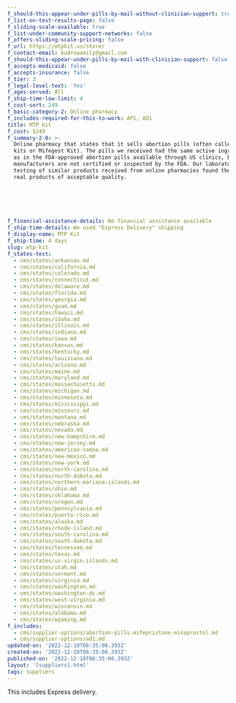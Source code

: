 ```yaml
---
f_should-this-appear-under-pills-by-mail-without-clinician-support: true
f_list-on-test-results-page: false
f_sliding-scale-available: true
f_list-under-community-support-networks: false
f_offers-sliding-scale-pricing: false
f_url: https://mtpkit.us/store/
f_contact-email: kudrowemily@gmail.com
f_should-this-appear-under-pills-by-mail-with-clinician-support: false
f_accepts-medicaid: false
f_accepts-insurance: false
f_tier: 3
f_legal-level-text: 'Yes'
f_ages-served: All
f_ship-time-low-limit: 4
f_cost-sort: 249
f_basic-category-2: Online pharmacy
f_includes-required-for-this-to-work: AP1, AD1
title: MTP Kit
f_cost: $249
f_summary-2-0: >-
  Online pharmacy that states that it sells abortion pills (often called MTP
  kits or Mifegest Kit). The pills we received had the same active ingredients
  as in the FDA-approved abortion pills available through US clinics, but the
  manufacturers are not certified or inspected by the FDA. Our laboratory
  testing of similar products received from online pharmacies found them to be
  real products of acceptable quality.


  ‍


  ‍
f_financial-assistance-details: No financial assistance available
f_ship-time-details: We used "Express Delivery" shipping
f_display-name: MTP Kit
f_ship-time: 4 days
slug: mtp-kit
f_states-test:
  - cms/states/arkansas.md
  - cms/states/california.md
  - cms/states/colorado.md
  - cms/states/connecticut.md
  - cms/states/delaware.md
  - cms/states/florida.md
  - cms/states/georgia.md
  - cms/states/guam.md
  - cms/states/hawaii.md
  - cms/states/idaho.md
  - cms/states/illinois.md
  - cms/states/indiana.md
  - cms/states/iowa.md
  - cms/states/kansas.md
  - cms/states/kentucky.md
  - cms/states/louisiana.md
  - cms/states/arizona.md
  - cms/states/maine.md
  - cms/states/maryland.md
  - cms/states/massachusetts.md
  - cms/states/michigan.md
  - cms/states/minnesota.md
  - cms/states/mississippi.md
  - cms/states/missouri.md
  - cms/states/montana.md
  - cms/states/nebraska.md
  - cms/states/nevada.md
  - cms/states/new-hampshire.md
  - cms/states/new-jersey.md
  - cms/states/american-samoa.md
  - cms/states/new-mexico.md
  - cms/states/new-york.md
  - cms/states/north-carolina.md
  - cms/states/north-dakota.md
  - cms/states/northern-mariana-islands.md
  - cms/states/ohio.md
  - cms/states/oklahoma.md
  - cms/states/oregon.md
  - cms/states/pennsylvania.md
  - cms/states/puerto-rico.md
  - cms/states/alaska.md
  - cms/states/rhode-island.md
  - cms/states/south-carolina.md
  - cms/states/south-dakota.md
  - cms/states/tennessee.md
  - cms/states/texas.md
  - cms/states/us-virgin-islands.md
  - cms/states/utah.md
  - cms/states/vermont.md
  - cms/states/virginia.md
  - cms/states/washington.md
  - cms/states/washington-dc.md
  - cms/states/west-virginia.md
  - cms/states/wisconsin.md
  - cms/states/alabama.md
  - cms/states/wyoming.md
f_includes:
  - cms/supplier-options/abortion-pills-mifepristone-misoprostol.md
  - cms/supplier-options/ad1.md
updated-on: '2022-12-10T06:35:06.393Z'
created-on: '2022-12-10T06:35:06.393Z'
published-on: '2022-12-10T06:35:06.393Z'
layout: '[suppliers].html'
tags: suppliers
---
```


This includes Express delivery.
